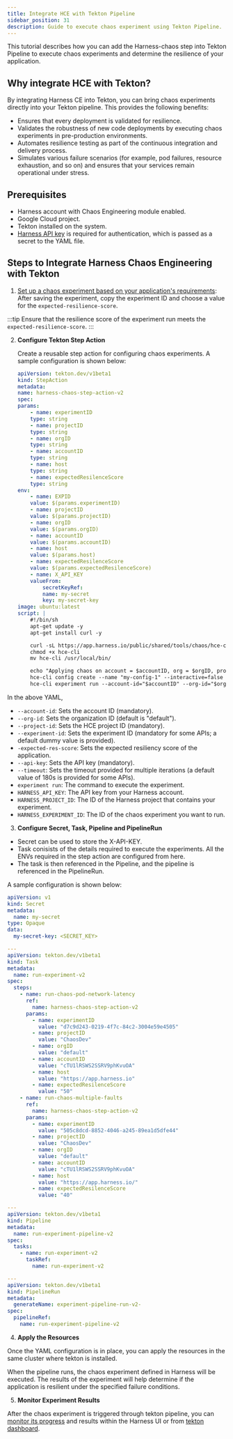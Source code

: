 ```yaml
---
title: Integrate HCE with Tekton Pipeline
sidebar_position: 31
description: Guide to execute chaos experiment using Tekton Pipeline.
---
```


This tutorial describes how you can add the Harness-chaos step into Tekton Pipeline to execute chaos experiments and determine the resilience of your application.

## Why integrate HCE with Tekton?
By integrating Harness CE into Tekton, you can bring chaos experiments directly into your Tekton pipeline. This provides the following benefits:
- Ensures that every deployment is validated for resilience.
- Validates the robustness of new code deployments by executing chaos experiments in pre-production environments.
- Automates resilience testing as part of the continuous integration and delivery process.
- Simulates various failure scenarios (for example, pod failures, resource exhaustion, and so on) and ensures that your services remain operational under stress.

## Prerequisites

- Harness account with Chaos Engineering module enabled.
- Google Cloud project.
- Tekton installed on the system.
- [Harness API key](https://developer.harness.io/docs/platform/automation/api/add-and-manage-api-keys/#create-personal-api-keys-and-tokens) is required for authentication, which is passed as a secret to the YAML file.

## Steps to Integrate Harness Chaos Engineering with Tekton
1. [Set up a chaos experiment based on your application's requirements](/docs/chaos-engineering/use-harness-ce/experiments/create-experiments): After saving the experiment, copy the experiment ID and choose a value for the `expected-resilience-score`.

:::tip
Ensure that the resilience score of the experiment run meets the `expected-resilience-score`.
:::

2. **Configure Tekton Step Action**

    Create a reusable step action for configuring chaos experiments. A sample configuration is shown below:

    ```yaml
   apiVersion: tekton.dev/v1beta1
    kind: StepAction
    metadata:
    name: harness-chaos-step-action-v2
    spec:
    params:
        - name: experimentID
        type: string
        - name: projectID
        type: string
        - name: orgID
        type: string
        - name: accountID
        type: string
        - name: host
        type: string
        - name: expectedResilenceScore
        type: string
    env:
        - name: EXPID
        value: $(params.experimentID)
        - name: projectID
        value: $(params.projectID)
        - name: orgID
        value: $(params.orgID)
        - name: accountID
        value: $(params.accountID)
        - name: host
        value: $(params.host)
        - name: expectedResilenceScore
        value: $(params.expectedResilenceScore)
        - name: X_API_KEY
        valueFrom:
            secretKeyRef:
            name: my-secret
            key: my-secret-key
    image: ubuntu:latest
    script: |
        #!/bin/sh
        apt-get update -y
        apt-get install curl -y

        curl -sL https://app.harness.io/public/shared/tools/chaos/hce-cli/0.0.8/hce-cli-0.0.8-linux-amd64 -o hce-cli
        chmod +x hce-cli
        mv hce-cli /usr/local/bin/

        echo "Applying chaos on account = $accountID, org = $orgID, project = $projectID, experiment-id = $EXPID, endpoint = $host"
        hce-cli config create --name "my-config-1" --interactive=false
        hce-cli experiment run --account-id="$accountID" --org-id="$orgID" --project-id="$projectID" --experiment-id="$EXPID" --api-key="$X_API_KEY"  --timeout=300 --expected-res-score="$expectedResilenceScore" --interactive=false --monitor=true
    ```

In the above YAML,
- `--account-id`: Sets the account ID (mandatory).
- `--org-id`: Sets the organization ID (default is "default").
- `--project-id`: Sets the HCE project ID (mandatory).
- `--experiment-id`: Sets the experiment ID (mandatory for some APIs; a default dummy value is provided).
- `-expected-res-score`: Sets the expected resiliency score of the application.
- `--api-key`: Sets the API key (mandatory).
- `--timeout`: Sets the timeout provided for multiple iterations (a default value of 180s is provided for some APIs).
- `experiment run`: The command to execute the experiment.
- `HARNESS_API_KEY`: The API key from your Harness account.
- `HARNESS_PROJECT_ID`: The ID of the Harness project that contains your experiment.
- `HARNESS_EXPERIMENT_ID`: The ID of the chaos experiment you want to run.

3. **Configure Secret, Task, Pipeline and PipelineRun**

- Secret can be used to store the X-API-KEY. 
- Task conisists of the details required to execute the experiments. All the ENVs required in the step action are configured from here.
- The task is then referenced in the Pipeline, and the pipeline is referenced in the PipelineRun.

A sample configuration is shown below:

```yaml
apiVersion: v1
kind: Secret
metadata:
  name: my-secret
type: Opaque
data:
  my-secret-key: <SECRET_KEY>

---
apiVersion: tekton.dev/v1beta1
kind: Task
metadata:
  name: run-experiment-v2
spec:
  steps:
    - name: run-chaos-pod-network-latency
      ref:
        name: harness-chaos-step-action-v2
      params:
        - name: experimentID
          value: "d7c9d243-0219-4f7c-84c2-3004e59e4505"
        - name: projectID
          value: "ChaosDev"
        - name: orgID
          value: "default"
        - name: accountID
          value: "cTU1lRSWS2SSRV9phKvuOA"
        - name: host
          value: "https://app.harness.io"
        - name: expectedResilenceScore
          value: "50"
    - name: run-chaos-multiple-faults
      ref:
        name: harness-chaos-step-action-v2
      params:
        - name: experimentID
          value: "505c8dcd-8852-4046-a245-89ea1d5dfe44"
        - name: projectID
          value: "ChaosDev"
        - name: orgID
          value: "default"
        - name: accountID
          value: "cTU1lRSWS2SSRV9phKvuOA"
        - name: host
          value: "https://app.harness.io/"
        - name: expectedResilenceScore
          value: "40"

---
apiVersion: tekton.dev/v1beta1
kind: Pipeline
metadata:
  name: run-experiment-pipeline-v2
spec:
  tasks:
    - name: run-experiment-v2
      taskRef:
        name: run-experiment-v2

---
apiVersion: tekton.dev/v1beta1
kind: PipelineRun
metadata:
  generateName: experiment-pipeline-run-v2-
spec:
  pipelineRef:
    name: run-experiment-pipeline-v2
```

4. **Apply the Resources**

Once the YAML configuration is in place, you can apply the resources in the same cluster where tekton is installed.

When the pipeline runs, the chaos experiment defined in Harness will be executed. The results of the experiment will help determine if the application is resilient under the specified failure conditions.

5. **Monitor Experiment Results**

After the chaos experiment is triggered through tekton pipeline, you can [monitor its progress](/docs/chaos-engineering/getting-started/saas/#step-7-observing-chaos-execution) and results within the Harness UI or from [tekton dashboard](https://tekton.dev/docs/dashboard/).